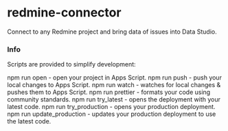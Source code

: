 # redmine-connector
Connect to any Redmine project and bring data of issues into Data Studio.

### Info

Scripts are provided to simplify development:

npm run open - open your project in Apps Script.
npm run push - push your local changes to Apps Script.
npm run watch - watches for local changes & pushes them to Apps Script.
npm run prettier - formats your code using community standards.
npm run try_latest - opens the deployment with your latest code.
npm run try_production - opens your production deployment.
npm run update_production - updates your production deployment to use the latest code.
